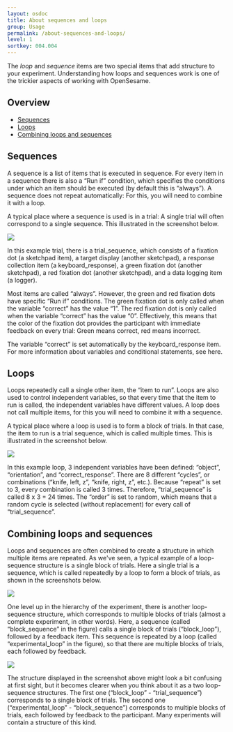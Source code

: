 ```yaml
---
layout: osdoc
title: About sequences and loops
group: Usage
permalink: /about-sequences-and-loops/
level: 1
sortkey: 004.004
---
```


The *loop* and *sequence* items are two special items that add structure to your experiment. Understanding how loops and sequences work is one of the trickier aspects of working with OpenSesame.

Overview
--------

- [Sequences](#sequences)
- [Loops](#loops)
- [Combining loops and sequences](#combining)

Sequences <a id='sequences'></a>
---------

A sequence is a list of items that is executed in sequence. For every item in a sequence there is also a “Run if” condition, which specifies the conditions under which an item should be executed (by default this is “always”). A sequence does not repeat automatically: For this, you will need to combine it with a loop.

A typical place where a sequence is used is in a trial: A single trial will often correspond to a single sequence. This illustrated in the screenshot below.

![](/img/fig/fig4.4.1.png)

In this example trial, there is a trial_sequence, which consists of a fixation dot (a sketchpad item), a target display (another sketchpad), a response collection item (a keyboard_response), a green fixation dot (another sketchpad), a red fixation dot (another sketchpad), and a data logging item (a logger).

Most items are called “always”. However, the green and red fixation dots have specific “Run if” conditions. The green fixation dot is only called when the variable “correct” has the value “1”. The red fixation dot is only called when the variable “correct” has the value “0”. Effectively, this means that the color of the fixation dot provides the participant with immediate feedback on every trial: Green means correct, red means incorrect.

The variable “correct” is set automatically by the keyboard_response item. For more information about variables and conditional statements, see here.

Loops <a id='loops'></a>
-----

Loops repeatedly call a single other item, the “item to run”. Loops are also used to control independent variables, so that every time that the item to run is called, the independent variables have different values. A loop does not call multiple items, for this you will need to combine it with a sequence.

A typical place where a loop is used is to form a block of trials. In that case, the item to run is a trial sequence, which is called multiple times. This is illustrated in the screenshot below.

![](/img/fig/fig4.4.2.png)

In this example loop, 3 independent variables have been defined: “object”, “orientation”, and “correct_response”. There are 8 different “cycles”, or combinations (“knife, left, z”, “knife, right, z”, etc.). Because “repeat” is set to 3, every combination is called 3 times. Therefore, “trial_sequence” is called 8 x 3 = 24 times. The “order” is set to random, which means that a random cycle is selected (without replacement) for every call of “trial_sequence”.

Combining loops and sequences <a id='combining'></a>
-----------------------------

Loops and sequences are often combined to create a structure in which multiple items are repeated. As we've seen, a typical example of a loop-sequence structure is a single block of trials. Here a single trial is a sequence, which is called repeatedly by a loop to form a block of trials, as shown in the screenshots below.

![](/img/fig/fig4.4.3.png)

One level up in the hierarchy of the experiment, there is another loop-sequence structure, which corresponds to multiple blocks of trials (almost a complete experiment, in other words). Here, a sequence (called “block_sequence” in the figure) calls a single block of trials (“block_loop”), followed by a feedback item. This sequence is repeated by a loop (called “experimental_loop” in the figure), so that there are multiple blocks of trials, each followed by feedback.

![](/img/fig/fig4.4.4.png)

The structure displayed in the screenshot above might look a bit confusing at first sight, but it becomes clearer when you think about it as a two loop-sequence structures. The first one (“block_loop” - “trial_sequence”) corresponds to a single block of trials. The second one (“experimental_loop” - “block_sequence”) corresponds to multiple blocks of trials, each followed by feedback to the participant. Many experiments will contain a structure of this kind.

[timing]: TODO